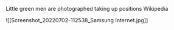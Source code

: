Little green men are photographed taking up positions 
Wikipedia

![[Screenshot_20220702-112538_Samsung Internet.jpg]]